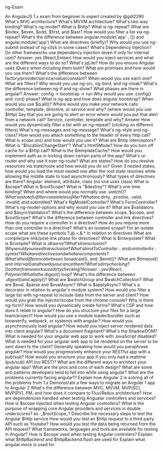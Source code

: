 ng-Exam

An AngularJS 1.x exam from beginner to expert created by @gdi2290
What's MVC architecture?
What's MVVM architecture?
What's two way binding?
What's ng-model?
What is $http?
What is ng-repeat?
What are $index, $even, $odd, $first, and $last?
How would you filter a list via ng-repeat?
What's the difference between angular.module('app' , []) and angular.module('app')
What are directives (briefly)?
Why would you use ng-submit instead of ng-click in some cases?
What's Dependency Injection?
Do other frameworks use dependency injection (even if only for internal use)? Answer: yes (React,Ember)
How would you inject services and what are the different ways to do so?
What's jqLite?
How do you ensure Angular uses jQuery when including them both?
What are promises and how would you use them?
What's the difference between factory/provider/service/value/constant?
When would you use each one?
What are filters?
Why would you use ng-src, ng-bind, and ng-cloak?
What's the difference between ng-if and ng-show?
What phases are there in angular? Answer: config -> bootstrap -> run
Why would you use .config() and .run() phase?
What is ng-app and how does angular bootstrap?
When would you use $q.all()?
Where would you make your network calls controller, template, directive, or service and why? (where would you use $http)
Say that you are going to alert an error where would you put that alert from a network call? Service, controller, template and why? Answer
How would you dynamically filter a list with an ng-repeat? (clicking on different filters)
What's ng-messages and ng-message?
What's ng-style and ng-class?
How would you attach something to the header of every http call?
What is $scope.$on() and how would you use it?
What are $http interceptors?
What is "$locationChangeStart"?
What's html5Mode?
How do you turn off cache for a $http call?
What is the $templateCache?
How would you implement auth as in locking down certain parts of the app?
What's ui-router and why use it over ng-route?
What are states?
How do you resolve resources via state/route and how would you do so?
Given 3 nested states, how would you load the most nested one after the root state resolves while allowing the middle state to load asynchronously?
What types of directives are there? Angular: element, attribute, class (no one uses class)
What is $scope?
What is $rootScope?
What is "$destroy"?
What's one time binding?
When and where would you normally use .$watch()?
What's a stateful filter vs a stateless filter?
What are .$dirty, .$pristine, .$valid, .$invalid, and .$submitted?
What's NgModelController?
What's FormController?
What's ng-model-options and why would you use it?
What are $validators and $asyncValidators?
What's the difference between scope, $scope, and $rootScope?
What's the difference between controller and link directives?
How do you require a controller in a directive?
How do you require more than one controller in a directive?
What's an isolated scope?
For an isolate scope what are these symbols ?,@,=,&,* in relation to directives
What are compile/pre-link/post-link phase for directives?
What is $interpolate?
What is $compile?
What is $observe?
What's transclusion?
Why would you need transclusion?
What's bindToController: and controllerAs: syntax?
What are directives and what are components?
What's the difference between .$broadcast(), and .$emit()?
What are $timeout() and $interval() and how do you cancel them?
What's dirty checking?
Do other frameworks use dirty checking? Answer: yes (React,Polymer)
What is the .$digest() loop?
What's the difference between .$digest() and .$apply()?
What are $watchGroup and $watchCollection?
What are $eval, $parse and $evalAsync?
What is $applyAsync?
What's a decorator in relation to angular's module system?
How would you filter a large list with ng-repeat to include data from the server and client?
How would you grab the $injector/$scope from the chrome console?
Why is there ng-form?
How would you dynamically create forms?
What's CSP and how does it relate to angular?
How do you structure your files for a large team/project?
How would you use a module loader/bundler such as browserify, webpack, or systemjs with angular?
How would you asynchronously load angular?
How would you inject server rendered data into client angular?
What's a document fragment?
What's the ShadowDOM?
What is needed for your angular web app to work with JavaScript disabled?
What is needed for your angular web app to be rendered on the server to be sent down to the client?
Generally speaking how would you paraphrase angular?
How would you progressively enhance your RESTful app with a pub/sub?
How would you structure your app if you only had a realtime (pub/sub) API (no REST)?
What are the different ways to architect your angular app?
What are the pros and cons of each design?
What are some anti patterns developers tend to fall into while using angular?
What are the problems currently facing angular1?
Explain how Angular 2 is solving all of the problems from 1.x
Demonstrate a few ways to migrate an Angular 1 app to Angular 2
What's the difference between MVC, MVVM, MVP(SC), MVP(PV), PM, and how does it compare to Flux/Redux architecture?
How are dependencies handled when testing Angualar controllers and services?
How is $scope injected when testing Angular controllers?
What is the purpose of wrapping core Angular providers and services in double underscores? ex: _$rootScope_?
Describe the necessary steps to test the Angular $http service
How would you test an $http request to a third party API such as Youtube?
How would you test the data being returned from the API request?
What frameworks, languages and tools are available for testing in Angular?
How is $scope used when testing Angular controlers?
Explain what $httpBackend and $httpBackend.flush are used for
Explain what angular.mock is used for
